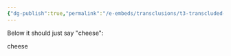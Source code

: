 ```yaml
---
{"dg-publish":true,"permalink":"/e-embeds/transclusions/t3-transcluded-block/","dgPassFrontmatter":true,"noteIcon":""}
---
```



Below it should just say "cheese": 


<div class="transclusion internal-embed is-loaded"><div class="markdown-embed">



cheese 

</div></div>

